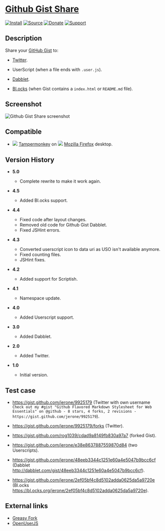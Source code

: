 # [Github Gist Share](https://github.com/jerone/UserScripts/tree/master/Github_Gist_Share)

[![Install](https://raw.github.com/jerone/UserScripts/master/_resources/Install-button.png)](https://github.com/jerone/UserScripts/raw/master/Github_Gist_Share/157850.user.js)
[![Source](https://raw.github.com/jerone/UserScripts/master/_resources/Source-button.png)](https://github.com/jerone/UserScripts/blob/master/Github_Gist_Share/157850.user.js)
[![Donate](https://raw.github.com/jerone/UserScripts/master/_resources/Donate-button.png)](https://www.paypal.com/cgi-bin/webscr?cmd=_s-xclick&hosted_button_id=VCYMHWQ7ZMBKW)
[![Support](https://raw.github.com/jerone/UserScripts/master/_resources/Support-button.png)](https://github.com/jerone/UserScripts/issues)

## Description

Share your [GitHub Gist](https://gist.github.com) to:

*   [Twitter](http://twitter.com).

*   UserScript (when a file ends with `.user.js`).

*   [Dabblet](http://dabblet.com).

*   [Bl.ocks](https://bl.ocks.org) (when Gist contains a `index.html` or
    `README.md` file).

## Screenshot

![Github Gist Share screenshot](https://github.com/jerone/UserScripts/raw/master/Github_Gist_Share/screenshot.png)

## Compatible

*   ![](https://raw.github.com/jerone/UserScripts/master/_resources/Tampermonkey.png) [Tampermonkey](https://addons.mozilla.org/firefox/addon/tampermonkey/) on ![](https://raw.github.com/jerone/UserScripts/master/_resources/Firefox.png) [Mozilla Firefox](http://www.mozilla.org/en-US/firefox/fx/#desktop) desktop.

## Version History

*   **5.0**

    *   Complete rewrite to make it work again.

*   **4.5**

    *   Added Bl.ocks support.

*   **4.4**

    *   Fixed code after layout changes.
    *   Removed old code for Github Gist Dabblet.
    *   Fixed JSHint errors.

*   **4.3**

    *   Converted userscript icon to data uri as USO isn't available anymore.
    *   Fixed counting files.
    *   JSHint fixes.

*   **4.2**

    *   Added support for Scriptish.

*   **4.1**

    *   Namespace update.

*   **4.0**

    *   Added Userscript support.

*   **3.0**

    *   Added Dabblet.

*   **2.0**

    *   Added Twitter.

*   **1.0**

    *   Initial version.

## Test case

*   <https://gist.github.com/jerone/9925179> (Twitter with own username
    `Check out my #gist "Github Flavored Markdown Stylesheet for Web
    Essentials" on @github - 8 stars, 4 forks, 2 revisions -
    https://gist.github.com/jerone/9925179`).

*   <https://gist.github.com/jerone/9925179/forks> (Twitter).

*   <https://gist.github.com/rog1039/cdad9a8149fb830a97a7> (forked Gist).

*   <https://gist.github.com/jerone/e38e8637887559870d84> (two Userscripts).

*   <https://gist.github.com/jerone/48eeb3344c1251e60a4e5047b9bcc6cf> (Dabblet
    <http://dabblet.com/gist/48eeb3344c1251e60a4e5047b9bcc6cf>).

*   <https://gist.github.com/jerone/2ef05bf4c8d5102adda0625da5a9720e> (Bl.ocks
    <https://bl.ocks.org/jerone/2ef05bf4c8d5102adda0625da5a9720e>).

## External links

*   [Greasy Fork](https://greasyfork.org/scripts/54-github-gist-share)
*   [OpenUserJS](https://openuserjs.org/scripts/jerone/Github_Gist_Share)
